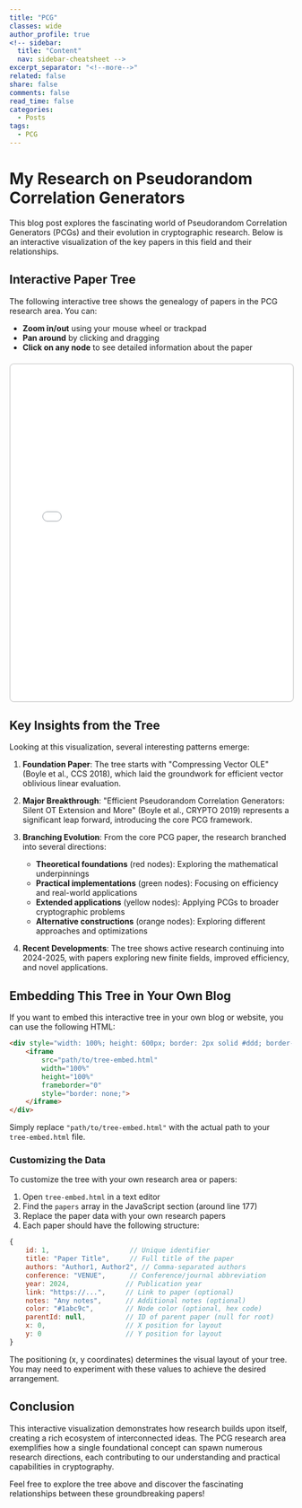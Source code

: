 ```yaml
---
title: "PCG"
classes: wide
author_profile: true
<!-- sidebar:
  title: "Content"
  nav: sidebar-cheatsheet -->
excerpt_separator: "<!--more-->"
related: false
share: false
comments: false
read_time: false
categories:
  - Posts
tags:
  - PCG
---
```


<style>
div {
  text-align: justify;
  text-justify: inter-word;
}
</style>

# My Research on Pseudorandom Correlation Generators

This blog post explores the fascinating world of Pseudorandom Correlation Generators (PCGs) and their evolution in cryptographic research. Below is an interactive visualization of the key papers in this field and their relationships.

## Interactive Paper Tree

The following interactive tree shows the genealogy of papers in the PCG research area. You can:
- **Zoom in/out** using your mouse wheel or trackpad
- **Pan around** by clicking and dragging
- **Click on any node** to see detailed information about the paper

<div style="width: 100%; height: 600px; border: 2px solid #ddd; border-radius: 8px; overflow: hidden; margin: 20px 0;">
    <iframe 
        src="tree-embed.html" 
        width="100%" 
        height="100%" 
        frameborder="0"
        style="border: none;">
    </iframe>
</div>

## Key Insights from the Tree

Looking at this visualization, several interesting patterns emerge:

1. **Foundation Paper**: The tree starts with "Compressing Vector OLE" (Boyle et al., CCS 2018), which laid the groundwork for efficient vector oblivious linear evaluation.

2. **Major Breakthrough**: "Efficient Pseudorandom Correlation Generators: Silent OT Extension and More" (Boyle et al., CRYPTO 2019) represents a significant leap forward, introducing the core PCG framework.

3. **Branching Evolution**: From the core PCG paper, the research branched into several directions:
   - **Theoretical foundations** (red nodes): Exploring the mathematical underpinnings
   - **Practical implementations** (green nodes): Focusing on efficiency and real-world applications
   - **Extended applications** (yellow nodes): Applying PCGs to broader cryptographic problems
   - **Alternative constructions** (orange nodes): Exploring different approaches and optimizations

4. **Recent Developments**: The tree shows active research continuing into 2024-2025, with papers exploring new finite fields, improved efficiency, and novel applications.

## Embedding This Tree in Your Own Blog

If you want to embed this interactive tree in your own blog or website, you can use the following HTML:

```html
<div style="width: 100%; height: 600px; border: 2px solid #ddd; border-radius: 8px; overflow: hidden; margin: 20px 0;">
    <iframe 
        src="path/to/tree-embed.html" 
        width="100%" 
        height="100%" 
        frameborder="0"
        style="border: none;">
    </iframe>
</div>
```

Simply replace `"path/to/tree-embed.html"` with the actual path to your `tree-embed.html` file.

### Customizing the Data

To customize the tree with your own research area or papers:

1. Open `tree-embed.html` in a text editor
2. Find the `papers` array in the JavaScript section (around line 177)
3. Replace the paper data with your own research papers
4. Each paper should have the following structure:

```javascript
{
    id: 1,                    // Unique identifier
    title: "Paper Title",     // Full title of the paper
    authors: "Author1, Author2", // Comma-separated authors
    conference: "VENUE",      // Conference/journal abbreviation
    year: 2024,              // Publication year
    link: "https://...",     // Link to paper (optional)
    notes: "Any notes",      // Additional notes (optional)
    color: "#1abc9c",        // Node color (optional, hex code)
    parentId: null,          // ID of parent paper (null for root)
    x: 0,                    // X position for layout
    y: 0                     // Y position for layout
}
```

The positioning (x, y coordinates) determines the visual layout of your tree. You may need to experiment with these values to achieve the desired arrangement.

## Conclusion

This interactive visualization demonstrates how research builds upon itself, creating a rich ecosystem of interconnected ideas. The PCG research area exemplifies how a single foundational concept can spawn numerous research directions, each contributing to our understanding and practical capabilities in cryptography.

Feel free to explore the tree above and discover the fascinating relationships between these groundbreaking papers!
